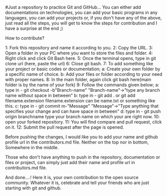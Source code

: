 #Just a repository to practice Git and GitHub...
You can either add documentations on technologies, you can add your basic programs in any languages, you can add your projects or, if you don't have any of the above, just read all the steps, you will get to know the steps for contribution and I have a surprise at the end ;)

How to contribute?

 1: Fork this repository and name it according to you.
 2: Copy the URL.
 3: Open a folder in your PC where you want to store the files and folder.
 4: Right click and click Git Bash here.
 5: Once the terminal opens, type in git clone url (here, paste the url)
 6: Close git bash.
 7: To add something like your project or basic codes or documentation;
    a: Create your own folder by a specific name of choice.
    b: Add your files or folder according to your need with proper names.
 8: In the main folder, again click git bash here(main folder is by the name of your fork)
 9: Follow the commands given below;
    a: type in - git checkout -b"Branch-name"
               "Branch-name"->"type any branch name without space in between"
    b: type in - git add . or git add filename.extension
               filename.extension can be name.txt or something like this.
    c: type in - git commit m-"Message"
               "Message"->"Type anything that specifies your change and can have space in between"
    d: type in - git push origin branchname
               type your branch name on which your are right now.
 10: open your forked repository.
 11: You will find compare and pull request, click on it.
 12: Submit the pull request after the page is opened.

 Before pushing the changes, I would like you to add your name and github profile url in the contributors.md file. Neither on the top nor in bottom, Somewhere in the middle.

 Those who don't have anything to push in the repository, documentation or files or project, can simply just add their name and profile url in contributors.md file.


 And done....! Here it is, your own contribution to the open source community.
 Whatever it is, celebrate and tell your friends who are just starting with git and github. 